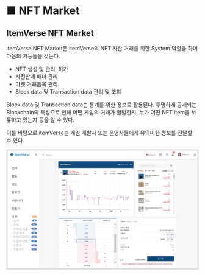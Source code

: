 # ■ NFT Market

## ItemVerse NFT Market

itemVerse NFT Market은 itemVerse의 NFT 자산 거래를 위한 System 역할을 하며 다음의 기능들을 갖는다.

* NFT 생성 및 관리, 허가&#x20;
* 사전판매 배너 관리&#x20;
* 마켓 거래품목 관리&#x20;
* Block data 및 Transaction data 관리 및 조회



Block data 및 Transaction data는 통계를 위한 정보로 활용된다. 투명하게 공개되는 Blockchain의 특성으로 인해 어떤 게임의 거래가 활발한지, 누가 어떤 NFT item을 보유하고 있는지 등을 알 수 있다.



이를 바탕으로 itemVerse는 게임 개발사 또는 운영사들에게 유의미한 정보를 전달할 수 있다.



![\<ItemVerse NFT Market 예>](../.gitbook/assets/NFT마켓.png)

